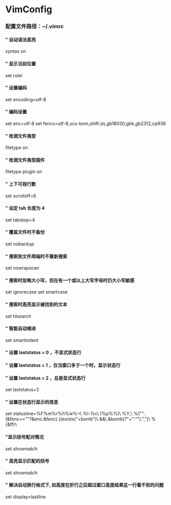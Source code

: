 # VimConfig

### 配置文件路径：~/.vimrc

#### " 自动语法高亮
syntax on

#### " 显示当前位置
set ruler

#### " 设置编码
set encoding=utf-8

#### " 编码设置
set enc=utf-8
set fencs=utf-8,ucs-bom,shift-jis,gb18030,gbk,gb2312,cp936

#### " 检测文件类型
filetype on

#### " 检测文件类型插件
filetype plugin on

#### " 上下可视行数
set scrolloff=6

#### " 设定 tab 长度为 4
set tabstop=4

#### " 覆盖文件时不备份
set nobackup

#### " 搜索到文件两端时不重新搜索
set nowrapscan

#### " 搜索时忽略大小写，但在有一个或以上大写字母时仍大小写敏感
set ignorecase
set smartcase

#### " 搜索时高亮显示被找到的文本
set hlsearch

#### " 智能自动缩进
set smartindent

#### " 设置 laststatus = 0 ，不显式状态行
#### " 设置 laststatus = 1 ，仅当窗口多于一个时，显示状态行
#### " 设置 laststatus = 2 ，总是显式状态行
set laststatus=2

#### " 设置在状态行显示的信息
set statusline=%F%m%r%h%w%=\ %l-%c\ (%p%%)\ %Y,\ %{\"\".(&fenc==\"\"?&enc:&fenc).((exists(\"+bomb\")\ &&\ &bomb)?\"+\":\"\").\",\"}\ %{&ff}\

#### "显示括号配对情况
set showmatch
#### " 高亮显示匹配的括号
set showmatch

#### " 解决自动换行格式下, 如高度在折行之后超过窗口高度结果这一行看不到的问题
set display=lastline
